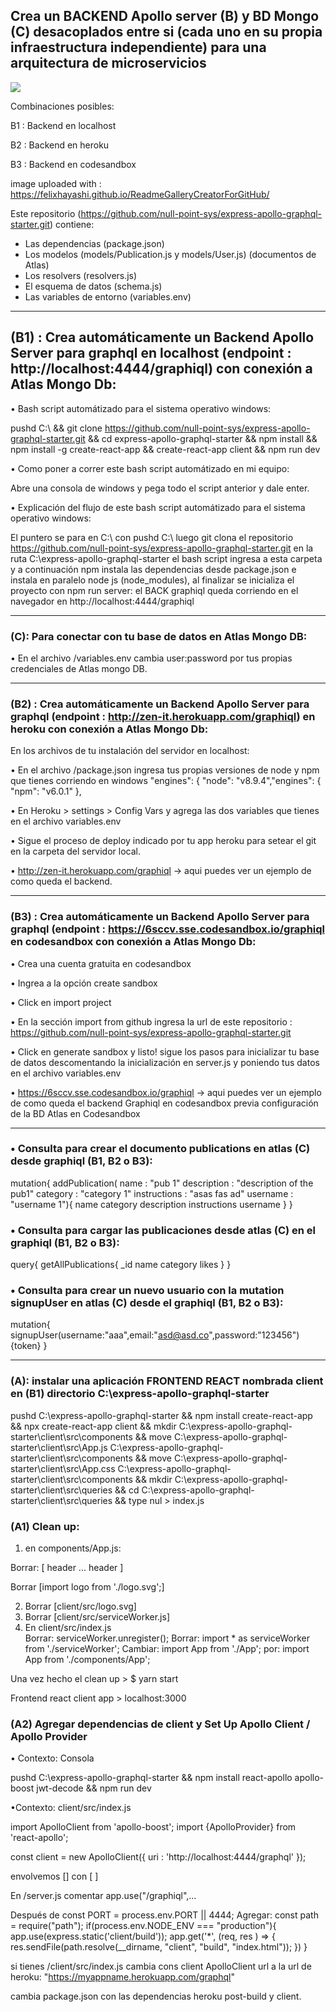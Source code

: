 ## Crea un BACKEND Apollo server (B) y BD Mongo (C) desacoplados entre si (cada uno en su propia infraestructura independiente) para una arquitectura de microservicios

<img src="https://user-images.githubusercontent.com/25323947/79919975-f3935780-83f4-11ea-9a63-f2e63bc0b7e9.png">

Combinaciones posibles:

B1 : Backend en localhost

B2 : Backend en heroku

B3 : Backend en codesandbox



image uploaded with : https://felixhayashi.github.io/ReadmeGalleryCreatorForGitHub/

Este repositorio (https://github.com/null-point-sys/express-apollo-graphql-starter.git) contiene: 

- Las dependencias (package.json)
- Los modelos (models/Publication.js y models/User.js) (documentos de Atlas)
- Los resolvers (resolvers.js)
- El esquema de datos (schema.js)
- Las variables de entorno (variables.env)

---------------
## (B1) : Crea automáticamente un Backend Apollo Server para graphql en localhost (endpoint : http://localhost:4444/graphiql) con conexión a Atlas Mongo Db:

• Bash script automátizado para el sistema operativo windows:

pushd C:\ 
&& git clone https://github.com/null-point-sys/express-apollo-graphql-starter.git
&& cd express-apollo-graphql-starter
&& npm install
&& npm install -g create-react-app
&& create-react-app client
&& npm run dev

• Como poner a correr este bash script automátizado en mi equipo:

Abre una consola de windows y pega todo el script anterior y dale enter.

• Explicación del flujo de este bash script automátizado para el sistema operativo windows:

El puntero se para en C:\ con pushd C:\ luego git clona el repositorio https://github.com/null-point-sys/express-apollo-graphql-starter.git en la ruta C:\express-apollo-graphql-starter el bash script ingresa a esta carpeta y a continuación npm instala las dependencias desde package.json e instala en paralelo node js (node_modules), al finalizar se inicializa el proyecto con npm run server: el BACK graphiql queda corriendo en el navegador en http://localhost:4444/graphiql

---------------
### (C): Para conectar con tu base de datos en Atlas Mongo DB:

• En el archivo /variables.env cambia user:password por tus propias credenciales de Atlas mongo DB.

---------------
### (B2) : Crea automáticamente un Backend Apollo Server para graphql (endpoint : http://zen-it.herokuapp.com/graphiql) en heroku con conexión a Atlas Mongo Db:

En los archivos de tu instalación del servidor en localhost:

• En el archivo /package.json ingresa tus propias versiones de node y npm que tienes corriendo en windows
  "engines": { "node": "v8.9.4","engines": { "npm": "v6.0.1" },
  
• En Heroku > settings > Config Vars y agrega las dos variables que tienes en el archivo variables.env

• Sigue el proceso de deploy indicado por tu app heroku para setear el git en la carpeta del servidor local.

• http://zen-it.herokuapp.com/graphiql -> aqui puedes ver un ejemplo de como queda el backend.

---------------
### (B3) : Crea automáticamente un Backend Apollo Server para graphql (endpoint : https://6sccv.sse.codesandbox.io/graphiql en codesandbox con conexión a Atlas Mongo Db:

• Crea una cuenta gratuita en codesandbox

• Ingrea a la opción create sandbox

• Click en import project

• En la sección import from github ingresa la url de este repositorio : https://github.com/null-point-sys/express-apollo-graphql-starter.git

• Click en generate sandbox y listo! sigue los pasos para inicializar tu base de datos descomentando la inicialización en server.js y poniendo tus datos en el archivo variables.env 

• https://6sccv.sse.codesandbox.io/graphiql -> aqui puedes ver un ejemplo de como queda el backend Graphiql en codesandbox previa configuración de la BD Atlas en Codesandbox

---------------
### • Consulta para crear el documento publications en atlas (C) desde graphiql (B1, B2 o B3):

mutation{
  addPublication(
    name         : "pub 1"
    description  : "description of the pub1"
    category     : "category 1"
    instructions : "asas fas ad"
    username     : "username 1"){
      name
      category
      description
      instructions
      username
    }
}

### • Consulta para cargar las publicaciones desde atlas (C) en el graphiql (B1, B2 o B3):

query{
  getAllPublications{
  	_id
  	name
  	category
  	likes
	}
}

### • Consulta para crear un nuevo usuario con la mutation signupUser en atlas (C) desde el graphiql (B1, B2 o B3):

mutation{
  signupUser(username:"aaa",email:"asd@asd.co",password:"123456"){token}
}

----------------
### (A): instalar una aplicación FRONTEND REACT nombrada client en (B1) directorio C:\express-apollo-graphql-starter 

pushd C:\express-apollo-graphql-starter 
&& npm install create-react-app
&& npx create-react-app client
&& mkdir C:\express-apollo-graphql-starter\client\src\components
&& move C:\express-apollo-graphql-starter\client\src\App.js C:\express-apollo-graphql-starter\client\src\components
&& move C:\express-apollo-graphql-starter\client\src\App.css C:\express-apollo-graphql-starter\client\src\components
&& mkdir C:\express-apollo-graphql-starter\client\src\queries
&& cd C:\express-apollo-graphql-starter\client\src\queries
&& type nul > index.js

### (A1) Clean up:

1. en components/App.js:

Borrar:
[ header ... header ]

Borrar 
[import logo from './logo.svg';]

2. Borrar [client/src/logo.svg]
3. Borrar [client/src/serviceWorker.js]
4. En client/src/index.js  
   Borrar: serviceWorker.unregister();
   Borrar: import * as serviceWorker from './serviceWorker';
   Cambiar: import App from './App'; por: import App from './components/App';

Una vez hecho el clean up > $ yarn start

Frontend react client app > localhost:3000  

### (A2) Agregar dependencias de client y Set Up Apollo Client / Apollo Provider

• Contexto: Consola

pushd C:\express-apollo-graphql-starter
&& npm install react-apollo apollo-boost jwt-decode
&& npm run dev

•Contexto: client/src/index.js

import ApolloClient from 'apollo-boost';
import {ApolloProvider} from 'react-apollo';

const client = new ApolloClient({
   uri : 'http://localhost:4444/graphql'
});

envolvemos [<App />] con [<ApolloProvider client={client}> <App /> </ApolloProvider>]

  
En /server.js comentar app.use("/graphiql",...

Después de const PORT = process.env.PORT || 4444;
Agregar:
const path  = require("path");
if(process.env.NODE_ENV === "production"){
	app.use(express.static('client/build'));
	app.get('*', (req, res ) => { res.sendFile(path.resolve(__dirname, "client", "build", "index.html")); })
}

si tienes /client/src/index.js cambia cons client ApolloClient url a la url de heroku: "https://myappname.herokuapp.com/graphql"

cambia package.json con las dependencias heroku post-build y client.




